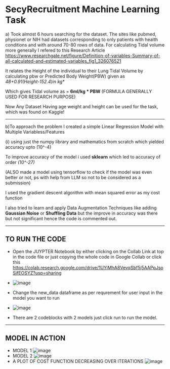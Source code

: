 # SecyRecruitment Machine Learning Task

a) Took almost 6 hours searching for the dataset. The sites like pubmed, physionet or NIH had datasets corresponding to only patients with health
conditions and with around 70-80 rows of data. For calculating Tidal volume more generally I refered to this Research Article https://www.researchgate.net/figure/Definition-of-variables-Summary-of-all-calculated-and-estimated-variables_fig1_326076521

It relates the Height of the individual to their Lung Tidal Volume by calculating pbw or Predicted Body Weight(PBW) given as         
**48+0.91*(Height-152.4)in kg**

Which gives Tidal volume as = **6ml/kg * PBW** (FORMULA GENERALLY USED FOR RESEARCH PURPOSE)

Now Any Dataset Having age weight and height can be used for the task, which was found on Kaggle!

--------------------------------------------------------------------------------------------------
b)To approach the problem I created a simple Linear Regression Model with Multiple Variabless/Features

(i) using just the numpy library and mathematics from scratch which yielded accuracy upto \(10^-4\)

To improve accuracy of the model i used **sklearn** which led to accuracy of order *\(10^-27\)*

(ALSO made a model using tensorflow to check if the model was even better or not, ps with help from LLM so not to be considered as a submission)

I used the gradient descent algorithm with mean squared error as my cost function

I also tried to learn and apply Data Augmentation Techniques like adding **Gaussian Noise** or **Shuffling Data** but the improve in accuracy was there
but not significant hence  the code is commented out.

--------------------------------------------------------------------------------------------------------
TO RUN THE CODE
---------------
* Open the JUYPTER Notebook by either clicking on the Collab Link at top in the code file or just copying the whole code in Google Collab or click this https://colab.research.google.com/drive/1UYiMhA8VevqSbf5j5AAPpJsoSjfEOSYZ?usp=sharing
* ![image](https://github.com/naman065/SecyRecruitmentPCLUB/assets/146644023/2f8e4f77-ae98-4879-9a0c-fd4d99f6f246)

* Change the new_data dataframe as per requrement for user input in the model you want to run
* ![image](https://github.com/naman065/SecyRecruitmentPCLUB/assets/146644023/71660cc9-b476-41a6-b186-9d6f76404d82)

* There are 2 codeblocks with 2 models just click run to run the model.
------------------------------------------------------------------------------------------------------------
MODEL IN ACTION
---------------
* MODEL 1
![image](https://github.com/naman065/SecyRecruitmentPCLUB/assets/146644023/185f5ed0-ca64-4e57-9d52-a645bcdcbc46)
* MODEL 2
![image](https://github.com/naman065/SecyRecruitmentPCLUB/assets/146644023/543790ea-98e1-4be9-9707-fc6864956a79)
* A PLOT OF COST FUNCTION DECREASING OVER ITERATIONS
![image](https://github.com/naman065/SecyRecruitmentPCLUB/assets/146644023/ed3ab8af-a93c-4691-b5cc-d3d1aa5dab5d)






